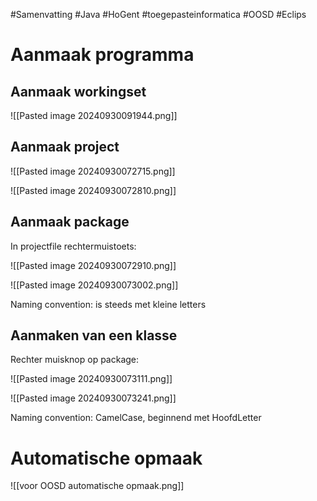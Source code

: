 #Samenvatting #Java #HoGent #toegepasteinformatica #OOSD #Eclips
# Aanmaak programma

## Aanmaak workingset

![[Pasted image 20240930091944.png]]


## Aanmaak project

![[Pasted image 20240930072715.png]]

![[Pasted image 20240930072810.png]]
## Aanmaak package

In projectfile rechtermuistoets:

![[Pasted image 20240930072910.png]]

![[Pasted image 20240930073002.png]]

Naming convention: is steeds met kleine letters
## Aanmaken van een klasse

Rechter muisknop op package:

![[Pasted image 20240930073111.png]]

![[Pasted image 20240930073241.png]]

Naming convention: CamelCase, beginnend met HoofdLetter
# Automatische opmaak

![[voor OOSD automatische opmaak.png]]

